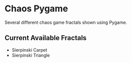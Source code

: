 # Chaos Pygame
Several different chaos game fractals shown using Pygame.

## Current Available Fractals
- Sierpinski Carpet
- Sierpinski Triangle
